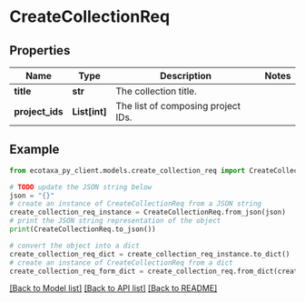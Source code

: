 # CreateCollectionReq


## Properties

Name | Type | Description | Notes
------------ | ------------- | ------------- | -------------
**title** | **str** | The collection title. | 
**project_ids** | **List[int]** | The list of composing project IDs. | 

## Example

```python
from ecotaxa_py_client.models.create_collection_req import CreateCollectionReq

# TODO update the JSON string below
json = "{}"
# create an instance of CreateCollectionReq from a JSON string
create_collection_req_instance = CreateCollectionReq.from_json(json)
# print the JSON string representation of the object
print(CreateCollectionReq.to_json())

# convert the object into a dict
create_collection_req_dict = create_collection_req_instance.to_dict()
# create an instance of CreateCollectionReq from a dict
create_collection_req_form_dict = create_collection_req.from_dict(create_collection_req_dict)
```
[[Back to Model list]](../README.md#documentation-for-models) [[Back to API list]](../README.md#documentation-for-api-endpoints) [[Back to README]](../README.md)


